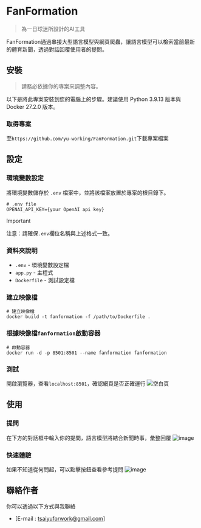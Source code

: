 # FanFormation
> 為一日球迷所設計的AI工具

FanFormation通過串接大型語言模型與網頁爬蟲，讓語言模型可以檢索當前最新的體育新聞，透過對話回覆使用者的提問。

## 安裝
> 請務必依據你的專案來調整內容。

以下是將此專案安裝到您的電腦上的步驟。建議使用 Python 3.9.13 版本與Docker 27.2.0 版本。

### 取得專案
至`https://github.com/yu-working/FanFormation.git`下載專案檔案

## 設定

### 環境變數設定
將環境變數儲存於 `.env` 檔案中，並將該檔案放置於專案的根目錄下。

```env
# .env file
OPENAI_API_KEY={your OpenAI api key}
```

> [!IMPORTANT] 
> 注意：請確保`.env`欄位名稱與上述格式一致。

### 資料夾說明

- `.env` - 環境變數設定檔
- `app.py` - 主程式
- `Dockerfile` - 測試設定檔

### 建立映像檔
```
# 建立映像檔
docker build -t fanformation -f /path/to/Dockerfile .
```
### 根據映像檔`fanformation`啟動容器
```
# 啟動容器
docker run -d -p 8501:8501 --name fanformation fanformation
```
### 測試
開啟瀏覽器，查看`localhost:8501`，確認網頁是否正確運行
![空白頁](https://github.com/user-attachments/assets/3247eb6e-61ef-40f0-abc2-5c954018de8d)

## 使用
### 提問
在下方的對話框中輸入你的提問，語言模型將結合新聞時事，彙整回覆
![image](https://github.com/user-attachments/assets/7d063354-627c-4122-9edd-4b3629660bc5)

### 快速體驗
如果不知道從何問起，可以點擊按鈕查看參考提問
![image](https://github.com/user-attachments/assets/5f8959f2-6630-4f56-96aa-1a7fb59b3152)


## 聯絡作者

你可以透過以下方式與我聯絡

- [E-mail : tsaiyuforwork@gmail.com]

